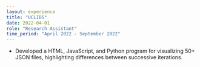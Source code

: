 ```yaml
---
layout: experience
title: "UCLID5"
date: 2022-04-01
role: "Research Assistant"
time_period: "April 2022 - September 2022"
---
```


- Developed a HTML, JavaScript, and Python program for visualizing 50+ JSON files, highlighting differences between successive iterations.

